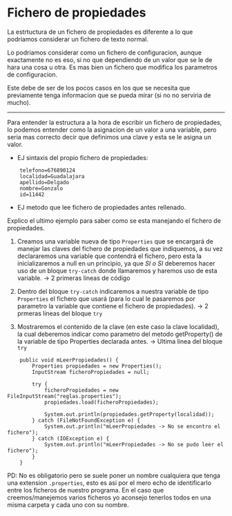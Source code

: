 # Fichero de propiedades
La estrtuctura de un fichero de propiedades es diferente a lo que podriamos considerar un fichero de texto normal. 

Lo podriamos considerar como un fichero de configuracion, aunque exactamente no es eso, si no que dependiendo de un valor que se le de hara una cosa u otra. Es mas bien un fichero que modifica los parametros de configuracion.

Este debe de ser de los pocos casos en los que se necesita que previamente tenga informacion que se pueda mirar (si no no serviria de mucho).

---
Para entender la estructura a la hora de escribir un fichero de propiedades, lo podemos entender como la asignacion de un valor a una variable, pero seria mas correcto decir que definimos una clave y esta se le asigna un valor.

+ EJ sintaxis del propio fichero de propiedades:
```
	telefono=676890124
	localidad=Guadalajara
	apellido=Delgado
	nombre=Gonzalo
	id=11442
```
+ EJ metodo que lee fichero de propiedades antes rellenado.

Explico el ultimo ejemplo para saber como se esta manejando el fichero de propiedades.

1. Creamos una variable nueva de tipo ```Properties``` que se encargará de manejar las claves del fichero de propiedades que indiquemos, a su vez declararemos una variable que contendrá el fichero, pero esta la inicializaremos a null en un principio, ya que _SI o SI_ deberemos hacer uso de un bloque ```try-catch``` donde llamaremos y haremos uso de esta variable. -> 2 primeras lineas de código

2. Dentro del bloque ```try-catch``` indicaremos a nuestra variable de tipo ```Properties``` el fichero que usará (para lo cual le pasaremos por parametro la variable que contiene el fichero de propiedades). -> 2 prmeras lineas del bloque ```try```

3. Mostraremos el contenido de la clave (en este caso la clave localidad), la cual deberemos indicar como parametro del metodo getProperty() de la variable de tipo Properties declarada antes. -> Ultima linea del bloque ```try```

```
	public void mLeerPropiedades() {
        Properties propiedades = new Properties();
        InputStream ficheroPropiedades = null;

        try {
            ficheroPropiedades = new FileInputStream("reglas.properties");
            propiedades.load(ficheroPropiedades);

            System.out.println(propiedades.getProperty(localidad));
        } catch (FileNotFoundException e) {
            System.out.println("mLeerPropiedades -> No se encontro el fichero");
        } catch (IOException e) {
            System.out.println("mLeerPropiedades -> No se pudo leer el fichero");
        }
    }
```

PD: No es obligatorio pero se suele poner un nombre cualquiera que tenga una extension ```.properties```, esto es asi por el mero echo de identificarlo entre los ficheros de nuestro programa. En el caso que creemos/manejemos varios ficheros yo aconsejo tenerlos todos en una misma carpeta y cada uno con su nombre.